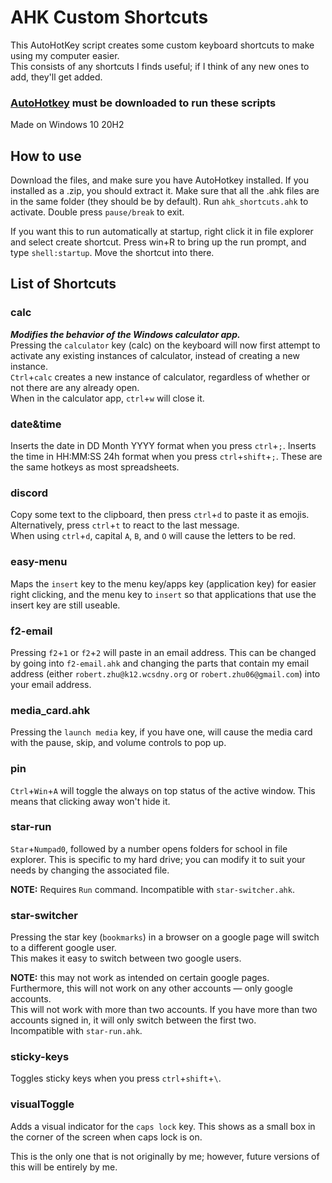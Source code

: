 # AHK Custom Shortcuts
This AutoHotKey script creates some custom keyboard shortcuts to make using my computer easier.  
This consists of any shortcuts I finds useful; if I think of any new ones to add, they'll get added.

### [AutoHotkey](https://www.autohotkey.com/) must be downloaded to run these scripts

Made on Windows 10 20H2

## How to use
Download the files, and make sure you have AutoHotkey installed. If you installed as a .zip, you should extract it. Make sure that all the .ahk files are in the same folder (they should be by default). Run `ahk_shortcuts.ahk` to activate. Double press `pause/break` to exit.

If you want this to run automatically at startup, right click it in file explorer and select create shortcut. Press win+R to bring up the run prompt, and type `shell:startup`. Move the shortcut into there.

## List of Shortcuts
### calc
***Modifies the behavior of the Windows calculator app.***  
Pressing the `calculator` key (calc) on the keyboard will now first attempt to activate any existing instances of calculator, instead of creating a new instance.  
`Ctrl`+`calc` creates a new instance of calculator, regardless of whether or not there are any already open.  
When in the calculator app, `ctrl`+`w` will close it.  

### date&time
Inserts the date in DD Month YYYY format when you press `ctrl`+`;`. Inserts the time in HH:MM:SS 24h format when you press `ctrl`+`shift`+`;`. These are the same hotkeys as most spreadsheets.

### discord
Copy some text to the clipboard, then press `ctrl`+`d` to paste it as emojis. Alternatively, press `ctrl`+`t` to react to the last message.  
When using `ctrl`+`d`, capital `A`, `B`, and `O` will cause the letters to be red.

### easy-menu
Maps the `insert` key to the menu key/apps key (application key) for easier right clicking, and the menu key to `insert` so that applications that use the insert key are still useable.

### f2-email
Pressing `f2`+`1` or `f2`+`2` will paste in an email address. This can be changed by going into `f2-email.ahk` and changing the parts that contain my email address (either `robert.zhu@k12.wcsdny.org` or `robert.zhu06@gmail.com`) into your email address.

### media_card.ahk
Pressing the `launch media` key, if you have one, will cause the media card with the pause, skip, and volume controls to pop up.

### pin
`Ctrl`+`Win`+`A` will toggle the always on top status of the active window. This means that clicking away won't hide it.

### star-run
`Star`+`Numpad0`, followed by a number opens folders for school in file explorer. This is specific to my hard drive; you can modify it to suit your needs by changing the associated file.

**NOTE:** Requires `Run` command. Incompatible with `star-switcher.ahk`.

### star-switcher
Pressing the star key (`bookmarks`) in a browser on a google page will switch to a different google user.  
This makes it easy to switch between two google users.

**NOTE:** this may not work as intended on certain google pages. Furthermore, this will not work on any other accounts — only google accounts.  
This will not work with more than two accounts. If you have more than two accounts signed in, it will only switch between the first two.  
Incompatible with `star-run.ahk`.

### sticky-keys
Toggles sticky keys when you press `ctrl`+`shift`+`\`.

### visualToggle
Adds a visual indicator for the `caps lock` key. This shows as a small box in the corner of the screen when caps lock is on.

This is the only one that is not originally by me; however, future versions of this will be entirely by me.
